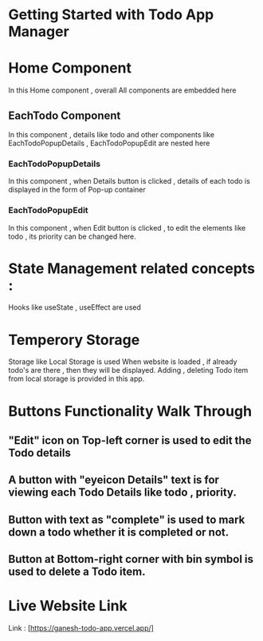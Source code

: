 # Getting Started with Todo App Manager

# Home Component

In this Home component , overall All components are embedded here

## EachTodo Component

In this component , details like todo and other components like EachTodoPopupDetails , EachTodoPopupEdit are nested here

### EachTodoPopupDetails
In this component , when Details button is clicked , details of each todo is displayed in the form of Pop-up container

### EachTodoPopupEdit 
In this component , when Edit button is clicked , to edit the elements like todo , its priority can be changed here.

# State Management related concepts :
Hooks like useState , useEffect are used

# Temperory Storage
Storage like Local Storage is used 
When website is loaded , if already todo's are there , then they will be displayed.
Adding , deleting Todo item from local storage is provided in this app.
# Buttons Functionality Walk Through
## "Edit" icon on Top-left corner is used to edit the Todo details
## A button with "eyeicon Details" text is for viewing each Todo Details like todo , priority.
## Button with text as "complete" is used to mark down a todo whether it is completed or not.
## Button at Bottom-right corner with bin symbol is used to delete a Todo item.

# Live Website Link
Link : [https://ganesh-todo-app.vercel.app/]
